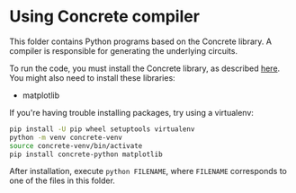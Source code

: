 # Using Concrete compiler

This folder contains Python programs based on the Concrete library. A compiler is responsible for generating the underlying circuits.

To run the code, you must install the Concrete library, as described [here](https://docs.zama.ai/concrete/getting-started/installing).
You might also need to install these libraries:
- matplotlib

If you're having trouble installing packages, try using a virtualenv:
```sh
pip install -U pip wheel setuptools virtualenv
python -m venv concrete-venv
source concrete-venv/bin/activate
pip install concrete-python matplotlib
```

After installation, execute `python FILENAME`, where `FILENAME` corresponds to one of the files in this folder.

